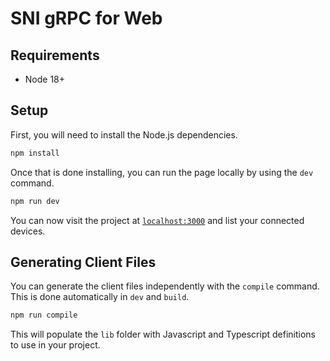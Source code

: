 # SNI gRPC for Web

## Requirements
* Node 18+

## Setup
First, you will need to install the Node.js dependencies.
```sh
npm install
```

Once that is done installing, you can run the page locally by using the `dev` command.
```sh
npm run dev
```
You can now visit the project at [`localhost:3000`](http://localhost:3000) and list your connected devices.

## Generating Client Files
You can generate the client files independently with the `compile` command. This is done automatically in `dev` and `build`.
```sh
npm run compile
```

This will populate the `lib` folder with Javascript and Typescript definitions to use in your project.

